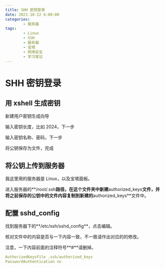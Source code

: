 ```yaml
---
title: SHH 密钥登录
date: 2021-10-22 6:00:00
categories:
        - 服务器
tags:
        - Linux
        - SSH
        - 服务器
        - 宝塔
        - 网络安全
        - 学习笔记
---
```


# SHH 密钥登录

## 用 xshell 生成密钥

新建用户密钥生成向导

输入密钥长度，比如 2024，下一步

输入密钥名称、密码，下一步

将公钥保存为文件，完成

## 将公钥上传到服务器

我这里用的服务器是 Linux，以及宝塔面板。

进入服务器的**/root/.ssh**路径，在这个文件夹中新建**authorized_keys**文件，并将之前保存的公钥中的文件内容复制到新建的**authorized_keys**文件中。

## 配置 sshd_config

找到服务器下的**/etc/ssh/sshd_config**，点击编辑。

核对文件中的内容是否与一下内容一致，不一致请作出对应的的修改。

注意，一下内容前面的注释符号**#**请删掉。

```yaml
AuthorizedKeysFile .ssh/authorized_keys
PasswordAuthentication no
```
